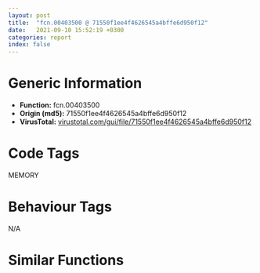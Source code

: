 ```yaml
---
layout: post
title:  "fcn.00403500 @ 71550f1ee4f4626545a4bffe6d950f12"
date:   2021-09-10 15:52:19 +0300
categories: report
index: false
---
```


# Generic Information
- **Function:** fcn.00403500
- **Origin (md5):** 71550f1ee4f4626545a4bffe6d950f12
- **VirusTotal:** [virustotal.com/gui/file/71550f1ee4f4626545a4bffe6d950f12][virustotal_ref]

# Code Tags
<span class="tag" id="MEMORY">MEMORY</span>


# Behaviour Tags
<span class="bhv-tag" id="na">N/A</span>

# Similar Functions
<script type="text/javascript" src="https://www.gstatic.com/charts/loader.js"></script>
<script type="text/javascript">

    google.charts.load('current', {'packages':['corechart']});
    google.charts.setOnLoadCallback(drawChart);

    function drawChart() {
    var data = new google.visualization.DataTable();
        data.addColumn('number', 'X');
        data.addColumn('number', 'Y');
        data.addColumn({type: 'string', role: 'tooltip', 'p': {'html': true}});
        data.addColumn({'type': 'string', 'role': 'style'});
        
        data.addRows([
    [-20.14518928527832, -5.79239559173584, '<b><a href="/report/fcn.00403500@71550f1ee4f4626545a4bffe6d950f12">fcn.00403500</a><br>@71550f1ee4f4626545a4bffe6d950f12</b><br>', 'point { fill-color: #e0440e; }'],
[-24.089813232421875, 29.879899978637695, '<b><a href="/report/fcn.004023aa@90aa43862e75a7f78f2655241632f0e5">fcn.004023aa</a><br>@90aa43862e75a7f78f2655241632f0e5</b><br>', 'null'],
[47.138153076171875, 60.31238555908203, '<b><a href="/report/fcn.00407b2b@7dd153bad1771b9e8d5266a341ebf949">fcn.00407b2b</a><br>@7dd153bad1771b9e8d5266a341ebf949</b><br>', 'null'],
[89.93431091308594, -35.72923278808594, '<b><a href="/report/fcn.004013c0@562bf33eb57e8c08a86e538e69918c30">fcn.004013c0</a><br>@562bf33eb57e8c08a86e538e69918c30</b><br>', 'null'],
[136.99124145507812, 32.09698486328125, '<b><a href="/report/fcn.00523c15@da37d90419c1292c0f16cbfd1f66402d">fcn.00523c15</a><br>@da37d90419c1292c0f16cbfd1f66402d</b><br>', 'null'],
[54.087554931640625, 28.41974639892578, '<b><a href="/report/fcn.00405da2@ea9c1e2eeb951a8e6185c6674c228f98">fcn.00405da2</a><br>@ea9c1e2eeb951a8e6185c6674c228f98</b><br>', 'null'],
[99.26760864257812, 47.66159439086914, '<b><a href="/report/fcn.0054ec2d@9a2108de6665bf53e42d7cbbbe5a0866">fcn.0054ec2d</a><br>@9a2108de6665bf53e42d7cbbbe5a0866</b><br>', 'null'],
[116.88085174560547, -13.440587997436523, '<b><a href="/report/fcn.00405d1e@1c48774da6a3dd4bf3ea41716a332c61">fcn.00405d1e</a><br>@1c48774da6a3dd4bf3ea41716a332c61</b><br>', 'null'],
[-52.47658157348633, 5.61589241027832, '<b><a href="/report/fcn.006db003@4b0f64217d092c5f535224282602e937">fcn.006db003</a><br>@4b0f64217d092c5f535224282602e937</b><br>', 'null'],
[55.8844108581543, -21.750905990600586, '<b><a href="/report/fcn.004014ba@c765b75e3a5692b4355688c214629643">fcn.004014ba</a><br>@c765b75e3a5692b4355688c214629643</b><br>', 'null'],
[86.73665618896484, 15.519229888916016, '<b><a href="/report/fcn.006ccc92@1ad8df9cf1d781bf2acc8965dea0570e">fcn.006ccc92</a><br>@1ad8df9cf1d781bf2acc8965dea0570e</b><br>', 'null'],

        ]);

    var options = {
        title: 'Similarity Plot',
        legend: 'none',
        colors: ['#dedbd9', '#e6693e', '#ec8f6e', '#f3b49f', '#f6c7b6'],
        tooltip: {isHtml: true, trigger: 'both'},
        explorer: {
        actions: ["dragToZoom", "rightClickToReset"],
        },
        chartArea: {
        width: '80%',
        height: '80%'
        },
        width: '100%',
        height: '100%'
    };

    var chart = new google.visualization.ScatterChart(document.getElementById('chart_div'));

    chart.draw(data, options);
    }
    
</script>


<div id="chart_div" style="width: 100%px; height: 100%;"></div>

# Disassembled Code
{% highlight nasm %}

push ebp
mov ebp, esp
sub esp, 0xd0
push dword[ebp-0x6c]
push dword[ebp-0x28]
push dword[ebp-0x14]
push dword[ebp-0x74]
mov edx, dword[ebp-0x20]
mov ecx, dword[ebp-0x14]
call fcn.00401e19
mov dword[ebp-0x58], eax
and dword[ebp-0xd0], 0
xor eax, eax
mov dword[ebp-0xcc], eax
and dword[ebp-0xc8], 0
xor eax, eax
mov dword[ebp-0xc4], eax
lea eax, [ebp-0xc8]
push eax
lea eax, [ebp-0xd0]
push eax
call dword[sym.imp.KERNEL32.dll_CompareFileTime]
mov dword[ebp-0x2c], eax
mov eax, dword[ebp-4]
sub eax, dword[ebp-0x24]
mov dword[ebp-0x1c], eax
mov eax, dword[ebp-0x54]
add eax, dword[ebp-0x58]
mov dword[ebp-0x60], eax
call dword[sym.imp.KERNEL32.dll_GetConsoleWindow]
push eax
call dword[sym.imp.USER32.dll_IsWindowVisible]
mov dword[ebp-0x20], eax
mov eax, dword[ebp-0xc]
add eax, dword[ebp-0x4c]
sub eax, dword[ebp-0x38]
mov dword[ebp-0x28], eax
mov eax, dword[ebp-0x48]
sub eax, dword[ebp-0x3c]
mov dword[ebp-4], eax
and dword[ebp-0x34], 0
jmp 0x40359c
mov eax, dword[ebp-0x34]
inc eax
mov dword[ebp-0x34], eax
cmp dword[ebp-0x34], 3
jae 0x4035b0
mov eax, dword[ebp-0x78]
sub eax, dword[ebp-0x84]
mov dword[ebp-0x74], eax
jmp 0x403595
mov eax, dword[ebp-0x1c]
sub eax, dword[ebp-0x54]
mov dword[ebp-0x38], eax
push dword[ebp-0x50]
push dword[ebp-0x60]
push dword[ebp-0x68]
push dword[ebp-0x70]
mov edx, dword[ebp-0xc]
mov ecx, dword[ebp-0x4c]
call fcn.00402f3c
mov dword[ebp-0x48], eax
mov eax, dword[ebp-0x18]
add eax, dword[ebp-0x14]
add eax, dword[ebp-0x28]
mov dword[ebp-0x80], eax
mov eax, dword[ebp-0xc]
sub eax, dword[ebp-8]
add eax, dword[ebp-0x18]
mov dword[ebp-0x3c], eax
push dword[ebp-0x14]
push dword[ebp-0xc]
push dword[ebp-0x70]
push dword[ebp-0x70]
push dword[ebp-0x2c]
push dword[ebp-0x2c]
push dword[ebp-0x3c]
push dword[ebp-0x74]
mov edx, dword[ebp-0x1c]
mov ecx, dword[ebp-0x34]
call fcn.00401d9b
mov dword[ebp-0x3c], eax
mov eax, dword[ebp-0x28]
sub eax, dword[ebp-0x38]
add eax, dword[ebp-0x54]
mov dword[ebp-0x10], eax
mov eax, dword[ebp-0xc]
add eax, dword[ebp-0x54]
mov dword[ebp-0x2c], eax
mov eax, dword[ebp-0x54]
mov dword[ebp-0x94], eax
cmp dword[ebp-0x94], 0x45
je 0x40365e
cmp dword[ebp-0x94], 0xa4
je 0x40367f
cmp dword[ebp-0x94], 0xe2
je 0x403674
cmp dword[ebp-0x94], 0xee
je 0x403669
jmp 0x40368a
mov eax, dword[ebp-0x70]
add eax, dword[ebp-0x6c]
mov dword[ebp-0x34], eax
jmp 0x403696
mov eax, dword[ebp-0x80]
add eax, dword[ebp-4]
mov dword[ebp-0x38], eax
jmp 0x403696
mov eax, dword[ebp-0x2c]
sub eax, dword[ebp-0x44]
mov dword[ebp-0x6c], eax
jmp 0x403696
mov eax, dword[ebp-0x74]
sub eax, dword[ebp-0x18]
mov dword[ebp-0xc], eax
jmp 0x403696
mov eax, dword[ebp-0x18]
add eax, dword[ebp-0x78]
add eax, dword[ebp-0x48]
mov dword[ebp-0x20], eax
mov eax, dword[ebp-0x70]
add eax, dword[ebp-0x20]
add eax, dword[ebp-0x38]
mov dword[ebp-0x54], eax
mov eax, dword[ebp-0x1c]
add eax, dword[ebp-0x20]
mov dword[ebp-0x24], eax
mov eax, dword[ebp-0x34]
sub eax, dword[ebp-0x38]
sub eax, dword[ebp-0x3c]
mov dword[ebp-8], eax
mov eax, dword[ebp-0x40]
sub eax, dword[ebp-0x1c]
mov dword[ebp-0x14], eax
mov eax, dword[ebp-0x1c]
sub eax, dword[ebp-0x14]
add eax, dword[ebp-0x60]
mov dword[ebp-0x3c], eax
mov eax, dword[ebp-0x50]
sub eax, dword[ebp-0x10]
mov dword[ebp-0x6c], eax
mov eax, dword[ebp-0x40]
add eax, dword[ebp-0x3c]
add eax, dword[ebp-8]
mov dword[ebp-0x74], eax
mov eax, dword[ebp-0x24]
sub eax, dword[ebp-0x60]
add eax, dword[ebp-0x28]
mov dword[ebp-0x6c], eax
push 0x40
push 0x3000
push 0x7eb2f
push 0
call dword[sym.imp.KERNEL32.dll_VirtualAlloc]
mov dword[ebp-0x9c], eax
mov eax, dword[ebp-0x10]
sub eax, dword[ebp-0x84]
mov dword[ebp-8], eax
mov eax, dword[ebp-0x18]
sub eax, dword[ebp-0x14]
sub eax, dword[ebp-0x44]
mov dword[ebp-8], eax
push 0xdf458c8
push 0xcd5375a
push 0
lea eax, [ebp-0x5c]
push eax
call sub.USER32.dll_DdeInitializeW
mov dword[ebp-0x78], eax
push 0xd2a8e46
push 0xd4b149b
push 0
call dword[sym.imp.USER32.dll_EnableMenuItem]
mov dword[ebp-0x50], eax
cmp dword[ebp-0x64], 0
je 0x40375a
mov eax, dword[ebp-8]
cmp eax, dword[ebp-0x44]
jne 0x403763
mov eax, dword[ebp-0x28]
sub eax, dword[ebp-0x58]
mov dword[ebp-0x68], eax
mov eax, dword[ebp-0x7c]
add eax, dword[ebp-0x10]
sub eax, dword[ebp-0x1c]
mov dword[ebp-0x2c], eax
mov eax, dword[ebp-0x34]
add eax, dword[ebp-0x80]
add eax, dword[ebp-0x18]
mov dword[ebp-0x68], eax
mov eax, dword[ebp-0x48]
add eax, dword[ebp-0x64]
add eax, dword[ebp-0x18]
mov dword[ebp-0x14], eax
mov eax, dword[ebp-0x58]
sub eax, dword[ebp-0x84]
add eax, dword[ebp-4]
mov dword[ebp-0x60], eax
mov eax, dword[ebp-0x28]
sub eax, dword[ebp-0x80]
sub eax, dword[ebp-0x10]
mov dword[ebp-0x5c], eax
mov eax, dword[ebp-0x1c]
add eax, dword[ebp-0x28]
sub eax, dword[ebp-8]
mov dword[ebp-0x4c], eax
mov eax, dword[ebp-0x58]
sub eax, dword[ebp-0x48]
sub eax, dword[ebp-0x50]
mov dword[ebp-0x18], eax
mov eax, dword[ebp-0x50]
add eax, dword[ebp-0x24]
mov dword[ebp-0x80], eax
mov eax, dword[ebp-0x40]
add eax, dword[ebp-0x7c]
mov dword[ebp-0x64], eax
mov eax, dword[ebp-0x9c]
add eax, 0x13000
mov dword[ebp-0x9c], eax
mov eax, dword[ebp-0x70]
sub eax, dword[ebp-0x40]
mov dword[ebp-0x48], eax
mov eax, dword[ebp-0x14]
sub eax, dword[ebp-0x3c]
mov dword[ebp-0x1c], eax
mov eax, dword[ebp-0x7c]
add eax, dword[ebp-0x58]
sub eax, dword[ebp-0x78]
mov dword[ebp-0x60], eax
mov eax, dword[ebp-0x64]
mov dword[ebp-0xac], eax
cmp dword[ebp-0xac], 0x4d
je 0x403824
cmp dword[ebp-0xac], 0x67
je 0x403832
cmp dword[ebp-0xac], 0x91
je 0x40383d
jmp 0x40384b
mov eax, dword[ebp-0x28]
add eax, dword[ebp-0x48]
sub eax, dword[ebp-0x1c]
mov dword[ebp-0x4c], eax
jmp 0x403857
mov eax, dword[ebp-0x50]
sub eax, dword[ebp-0x58]
mov dword[ebp-0x5c], eax
jmp 0x403857
mov eax, dword[ebp-0x44]
add eax, dword[ebp-0x34]
sub eax, dword[ebp-0x3c]
mov dword[ebp-0x64], eax
jmp 0x403857
mov eax, dword[ebp-0x4c]
add eax, dword[ebp-0x1c]
sub eax, dword[ebp-0x80]
mov dword[ebp-0x68], eax
mov dword[ebp-0xb8], 0x4732fa0
mov eax, dword[ebp-0x68]
add eax, dword[ebp-0x14]
mov dword[ebp-0x4c], eax
mov eax, dword[ebp-0x44]
mov dword[ebp-0x8c], eax
cmp dword[ebp-0x8c], 0x2e
je 0x4038c7
cmp dword[ebp-0x8c], 0x8d
je 0x4038ae
cmp dword[ebp-0x8c], 0xdc
je 0x4038b9
cmp dword[ebp-0x8c], 0xe6
je 0x4038d5
cmp dword[ebp-0x8c], 0xf8
je 0x4038e0
jmp 0x4038eb
mov eax, dword[ebp-0x28]
sub eax, dword[ebp-0x34]
mov dword[ebp-0x60], eax
jmp 0x4038f7
mov eax, dword[ebp-0x2c]
sub eax, dword[ebp-0x54]
sub eax, dword[ebp-0x14]
mov dword[ebp-0x5c], eax
jmp 0x4038f7
mov eax, dword[ebp-0x10]
sub eax, dword[ebp-0x28]
add eax, dword[ebp-0x20]
mov dword[ebp-0x24], eax
jmp 0x4038f7
mov eax, dword[ebp-0xc]
add eax, dword[ebp-0x78]
mov dword[ebp-0x50], eax
jmp 0x4038f7
mov eax, dword[ebp-0x6c]
add eax, dword[ebp-0x38]
mov dword[ebp-0x4c], eax
jmp 0x4038f7
mov eax, dword[ebp-0x14]
add eax, dword[ebp-0x20]
sub eax, dword[ebp-0x74]
mov dword[ebp-0x60], eax
mov eax, dword[ebp-8]
sub eax, dword[ebp-0x7c]
mov dword[ebp-0x24], eax
and dword[ebp-0x30], 0
mov eax, dword[ebp-0x7c]
sub eax, dword[ebp-0xc]
sub eax, dword[ebp-0x40]
mov dword[ebp-0x20], eax
mov eax, dword[ebp-0x10]
sub eax, dword[ebp-0x70]
mov dword[ebp-0x44], eax
mov eax, dword[ebp-0x70]
sub eax, dword[ebp-0x1c]
mov dword[ebp-0x74], eax
mov eax, dword[ebp-0x38]
add eax, dword[ebp-0x24]
mov dword[ebp-0x80], eax
mov eax, dword[ebp-0x5c]
sub eax, dword[ebp-0x68]
mov dword[ebp-0x80], eax
mov eax, dword[ebp-4]
add eax, dword[ebp-0x38]
sub eax, dword[ebp-0x10]
mov dword[ebp-0x5c], eax
mov dword[ebp-0xb0], 0xb4a5b1e4
mov eax, dword[ebp-0x54]
add eax, dword[ebp-0x84]
mov dword[ebp-0x20], eax
mov eax, dword[ebp-0x10]
sub eax, dword[ebp-8]
sub eax, dword[ebp-0xc]
mov dword[ebp-0x60], eax
mov dword[ebp-0x98], 0x5d847b1d
mov dword[ebp-0x48], 0x82a
mov eax, dword[ebp-0x2c]
sub eax, dword[ebp-0x18]
mov dword[ebp-0x44], eax
mov eax, dword[ebp-0x28]
sub eax, dword[ebp-0x10]
mov dword[ebp-0x14], eax
mov eax, dword[ebp-0x48]
add eax, 7
mov dword[ebp-0x48], eax
mov eax, dword[ebp-0x14]
sub eax, dword[ebp-0x50]
mov dword[ebp-0x80], eax
mov eax, dword[ebp-0x2c]
sub eax, dword[ebp-4]
add eax, dword[ebp-0x74]
mov dword[ebp-0x28], eax
cmp dword[ebp-0x48], 0x838
jb 0x40397c
mov eax, dword[ebp-0x7c]
sub eax, dword[ebp-0x80]
sub eax, dword[ebp-0x1c]
mov dword[ebp-0x20], eax
mov dword[ebp-0xa0], 0x47948783
mov eax, dword[ebp-0x44]
sub eax, dword[ebp-0x40]
mov dword[ebp-0xc], eax
mov dword[ebp-0x88], 0xf7e32c44
mov eax, dword[ebp-0x14]
sub eax, dword[ebp-0x68]
mov dword[ebp-0x6c], eax
mov eax, dword[ebp-0x48]
sub eax, dword[ebp-0xc]
add eax, dword[ebp-0x6c]
mov dword[ebp-0x68], eax
mov eax, dword[ebp-0x54]
add eax, dword[ebp-0x60]
mov dword[ebp-8], eax
and dword[ebp-0x30], 0
cmp dword[ebp-0x30], 0xae58
jae 0x404197
and dword[ebp-0x68], 0
jmp 0x403a11
mov eax, dword[ebp-0x68]
inc eax
mov dword[ebp-0x68], eax
cmp dword[ebp-0x68], 2
jae 0x403a25
mov eax, dword[ebp-0x44]
sub eax, dword[ebp-0x58]
add eax, dword[ebp-0x48]
mov dword[ebp-0x1c], eax
jmp 0x403a0a
mov eax, dword[ebp-0xb0]
add eax, dword[ebp-0x98]
mov dword[ebp-0xb0], eax
mov eax, dword[ebp-0x50]
cmp eax, dword[ebp-0x48]
je 0x403a4f
mov eax, dword[ebp-0x50]
cmp eax, dword[ebp-0x4c]
jb 0x403a5e
mov eax, dword[ebp-0x7c]
cmp eax, dword[ebp-0x3c]
jb 0x403a5e
mov eax, dword[ebp-0x84]
sub eax, dword[ebp-0x84]
mov dword[ebp-0x1c], eax
mov eax, dword[ebp-0x44]
add eax, dword[ebp-0x20]
mov dword[ebp-4], eax
mov eax, dword[ebp-0x88]
add eax, dword[ebp-0x98]
mov dword[ebp-0x88], eax
mov eax, dword[ebp-4]
add eax, dword[ebp-0x20]
add eax, dword[ebp-0xc]
mov dword[ebp-0x44], eax
mov eax, dword[ebp-0x80]
sub eax, dword[ebp-0x60]
add eax, dword[ebp-0x28]
mov dword[ebp-0x6c], eax
mov eax, dword[ebp-0xa0]
add eax, dword[ebp-0x88]
mov dword[ebp-0xa0], eax
mov eax, dword[ebp-0x54]
cmp eax, dword[ebp-0x78]
jbe 0x403ac5
mov eax, dword[ebp-0x50]
cmp eax, dword[ebp-4]
jb 0x403ac5
cmp dword[ebp-0x4c], 0
je 0x403ac5
mov eax, dword[ebp-0x10]
add eax, dword[ebp-0x20]
add eax, dword[ebp-4]
mov dword[ebp-0x2c], eax
mov eax, dword[ebp-0x88]
add eax, dword[ebp-0xa0]
mov dword[ebp-0x88], eax
mov eax, dword[ebp-0x74]
add eax, dword[ebp-0x5c]
mov dword[ebp-0x78], eax
mov eax, dword[ebp-0x98]
add eax, dword[ebp-0xa0]
mov dword[ebp-0x98], eax
mov eax, dword[ebp-0x40]
add eax, dword[ebp-0x24]
add eax, dword[ebp-0x58]
mov dword[ebp-0x18], eax
mov eax, dword[ebp-0x40]
sub eax, dword[ebp-0x24]
sub eax, dword[ebp-0x5c]
mov dword[ebp-8], eax
mov eax, dword[ebp-0x78]
add eax, dword[ebp-0x2c]
add eax, dword[ebp-0x14]
mov dword[ebp-0x18], eax
mov eax, dword[ebp-0x9c]
add eax, dword[ebp-0x30]
mov dword[ebp-0xbc], eax
mov eax, dword[ebp-0x2c]
sub eax, dword[ebp-0x7c]
mov dword[ebp-0x18], eax
mov eax, dword[ebp-0x24]
sub eax, dword[ebp-0x78]
add eax, dword[ebp-0x64]
mov dword[ebp-0x6c], eax
mov eax, dword[ebp-0xb8]
add eax, dword[ebp-0x30]
mov dword[ebp-0xc0], eax
mov eax, dword[ebp-0x44]
sub eax, dword[ebp-0x64]
mov dword[ebp-0x7c], eax
mov eax, dword[ebp-0x60]
add eax, dword[ebp-0x40]
mov dword[ebp-0x3c], eax
mov eax, dword[ebp-0xc]
add eax, dword[ebp-0x44]
mov dword[ebp-0x40], eax
mov eax, dword[ebp-4]
cmp eax, dword[ebp-0x40]
jbe 0x403b74
mov eax, dword[ebp-0x34]
cmp eax, dword[ebp-0x28]
ja 0x403b7a
cmp dword[ebp-0x10], 0
je 0x403b86
mov eax, dword[ebp-4]
sub eax, dword[ebp-0x10]
sub eax, dword[ebp-0x5c]
mov dword[ebp-0x78], eax
mov eax, dword[ebp-0xc0]
mov eax, dword[eax]
xor eax, dword[ebp-0xb0]
mov ecx, dword[ebp-0xbc]
mov dword[ecx], eax
mov eax, dword[ebp-0x10]
sub eax, dword[ebp-0x3c]
mov dword[ebp-4], eax
mov eax, dword[ebp-0x3c]
add eax, dword[ebp-0x48]
mov dword[ebp-8], eax
mov eax, dword[ebp-0x5c]
mov dword[ebp-0x50], eax
cmp dword[ebp-0x4c], 0
jne 0x403bc0
cmp dword[ebp-0x50], 0
jae 0x403bcc
mov eax, dword[ebp-0x44]
add eax, dword[ebp-0x38]
sub eax, dword[ebp-0x78]
mov dword[ebp-0x18], eax
mov eax, dword[ebp-0x4c]
add eax, dword[ebp-0xc]
add eax, dword[ebp-0x48]
mov dword[ebp-0x14], eax
mov eax, dword[ebp-0x28]
sub eax, dword[ebp-0x34]
sub eax, dword[ebp-8]
mov dword[ebp-0x3c], eax
mov eax, dword[ebp-0x5c]
sub eax, dword[ebp-0x78]
mov dword[ebp-0x80], eax
and dword[ebp-0x10], 0
jmp 0x403bfa
mov eax, dword[ebp-0x10]
inc eax
mov dword[ebp-0x10], eax
cmp dword[ebp-0x10], 2
jae 0x403c0e
mov eax, dword[ebp-0x74]
sub eax, dword[ebp-0x70]
sub eax, dword[ebp-0x54]
mov dword[ebp-0xc], eax
jmp 0x403bf3
mov eax, dword[ebp-0x1c]
add eax, dword[ebp-0x80]
add eax, dword[ebp-0x20]
mov dword[ebp-0x14], eax
mov eax, dword[ebp-0x30]
sub eax, 0xae79a
mov dword[ebp-0x30], eax
and dword[ebp-0x34], 0
jmp 0x403c32
mov eax, dword[ebp-0x34]
inc eax
mov dword[ebp-0x34], eax
cmp dword[ebp-0x34], 2
jae 0x403c43
mov eax, dword[ebp-0x3c]
sub eax, dword[ebp-0x2c]
mov dword[ebp-0x44], eax
jmp 0x403c2b
mov eax, dword[ebp-0x3c]
sub eax, dword[ebp-0x28]
mov dword[ebp-0x10], eax
mov eax, dword[ebp-0x24]
cmp eax, dword[ebp-0x20]
je 0x403c6b
mov eax, dword[ebp-0x6c]
cmp eax, dword[ebp-0x54]
jae 0x403c6b
cmp dword[ebp-0x5c], 0
jae 0x403c6b
mov eax, dword[ebp-0x4c]
sub eax, dword[ebp-0x4c]
mov dword[ebp-0x20], eax
mov eax, dword[ebp-0x64]
add eax, dword[ebp-0x48]
mov dword[ebp-0x2c], eax
mov eax, dword[ebp-0x48]
sub eax, dword[ebp-0x28]
add eax, dword[ebp-0x68]
mov dword[ebp-0x2c], eax
mov eax, dword[ebp-0x60]
add eax, dword[ebp-0xc]
add eax, dword[ebp-0x14]
mov dword[ebp-0x28], eax
mov eax, dword[ebp-0x5c]
sub eax, dword[ebp-0x58]
add eax, dword[ebp-0x28]
mov dword[ebp-0x50], eax
mov eax, dword[ebp-0x30]
sub eax, 0x788ac
mov dword[ebp-0x30], eax
mov eax, dword[ebp-0x58]
add eax, dword[ebp-0x28]
mov dword[ebp-0x70], eax
mov eax, dword[ebp-4]
add eax, dword[ebp-0x44]
mov dword[ebp-0x84], eax
mov eax, dword[ebp-0x28]
cmp eax, dword[ebp-0x7c]
je 0x403cdc
mov eax, dword[ebp-0x20]
cmp eax, dword[ebp-0x4c]
jb 0x403cdc
mov eax, dword[ebp-0x20]
cmp eax, dword[ebp-0x5c]
jae 0x403cdc
mov eax, dword[ebp-8]
sub eax, dword[ebp-4]
sub eax, dword[ebp-0x24]
mov dword[ebp-0x48], eax
mov eax, dword[ebp-0x34]
sub eax, dword[ebp-0x58]
mov dword[ebp-0x2c], eax
mov eax, dword[ebp-0x38]
sub eax, dword[ebp-0x60]
mov dword[ebp-8], eax
mov eax, dword[ebp-0x40]
add eax, dword[ebp-0x38]
mov dword[ebp-0x28], eax
mov eax, dword[ebp-0x30]
add eax, 0xbf01b
mov dword[ebp-0x30], eax
mov eax, dword[ebp-0x70]
imul eax, dword[ebp-0x5c]
mov dword[ebp-0x20], eax
mov eax, dword[ebp-0x18]
add eax, dword[ebp-0x24]
mov dword[ebp-0x3c], eax
mov eax, dword[ebp-0x58]
add eax, dword[ebp-0x7c]
sub eax, dword[ebp-0x48]
mov dword[ebp-0x40], eax
mov eax, dword[ebp-0x18]
add eax, dword[ebp-0x3c]
sub eax, dword[ebp-0x44]
mov dword[ebp-0xc], eax
mov eax, dword[ebp-0x3c]
add eax, dword[ebp-0x38]
mov dword[ebp-0x18], eax
and dword[ebp-0x14], 0
jmp 0x403d43
mov eax, dword[ebp-0x14]
inc eax
mov dword[ebp-0x14], eax
cmp dword[ebp-0x14], 1
jae 0x403d57
mov eax, dword[ebp-0x70]
add eax, dword[ebp-4]
add eax, dword[ebp-0x64]
mov dword[ebp-0xc], eax
jmp 0x403d3c
mov eax, dword[ebp-0x30]
sub eax, 0x375aa
mov dword[ebp-0x30], eax
mov eax, dword[ebp-0x40]
add eax, dword[ebp-0x5c]
sub eax, dword[ebp-0x54]
mov dword[ebp-0xc], eax
mov eax, dword[ebp-0x60]
sub eax, dword[ebp-0xc]
mov dword[ebp-0x2c], eax
mov eax, dword[ebp-0x18]
mov dword[ebp-4], eax
mov eax, dword[ebp-0x44]
add eax, dword[ebp-0x1c]
add eax, dword[ebp-0x38]
mov dword[ebp-0xc], eax
mov eax, dword[ebp-0x10]
add eax, dword[ebp-0x80]
mov dword[ebp-0x18], eax
mov eax, dword[ebp-0x70]
sub eax, dword[ebp-0xc]
mov dword[ebp-0x28], eax
mov eax, dword[ebp-0x18]
sub eax, dword[ebp-0x34]
mov dword[ebp-0x68], eax
mov eax, dword[ebp-0x14]
mov dword[ebp-0x90], eax
cmp dword[ebp-0x90], 0x2c
je 0x403e06
cmp dword[ebp-0x90], 0x49
je 0x403de2
cmp dword[ebp-0x90], 0x51
je 0x403dfb
cmp dword[ebp-0x90], 0xb5
je 0x403df0
cmp dword[ebp-0x90], 0xbb
je 0x403e17
jmp 0x403e25
mov eax, dword[ebp-4]
add eax, dword[ebp-0x6c]
sub eax, dword[ebp-0x28]
mov dword[ebp-0x40], eax
jmp 0x403e2e
mov eax, dword[ebp-0x70]
sub eax, dword[ebp-0x18]
mov dword[ebp-0x2c], eax
jmp 0x403e2e
mov eax, dword[ebp-0x50]
add eax, dword[ebp-0xc]
mov dword[ebp-0x20], eax
jmp 0x403e2e
mov eax, dword[ebp-0x24]
sub eax, dword[ebp-0x64]
add eax, dword[ebp-0x84]
mov dword[ebp-0x50], eax
jmp 0x403e2e
mov eax, dword[ebp-4]
sub eax, dword[ebp-0x24]
sub eax, dword[ebp-0x24]
mov dword[ebp-0x10], eax
jmp 0x403e2e
mov eax, dword[ebp-0x60]
sub eax, dword[ebp-0x4c]
mov dword[ebp-0x2c], eax
mov eax, dword[ebp-0x30]
add eax, 0x77878
mov dword[ebp-0x30], eax
mov eax, dword[ebp-0x3c]
sub eax, dword[ebp-8]
sub eax, dword[ebp-0x4c]
mov dword[ebp-0x54], eax
mov eax, dword[ebp-0x68]
add eax, dword[ebp-0x18]
mov dword[ebp-0x10], eax
mov eax, dword[ebp-0x48]
add eax, dword[ebp-0x58]
mov dword[ebp-0x64], eax
mov eax, dword[ebp-0x50]
mov dword[ebp-0xa8], eax
cmp dword[ebp-0xa8], 7
je 0x403e80
cmp dword[ebp-0xa8], 0x6a
je 0x403e8b
cmp dword[ebp-0xa8], 0xaf
je 0x403e96
jmp 0x403ea7
mov eax, dword[ebp-0x50]
add eax, dword[ebp-0x50]
mov dword[ebp-0x3c], eax
jmp 0x403eb3
mov eax, dword[ebp-0x74]
sub eax, dword[ebp-0x48]
mov dword[ebp-0x5c], eax
jmp 0x403eb3
mov eax, dword[ebp-0x20]
add eax, dword[ebp-0x38]
sub eax, dword[ebp-0x84]
mov dword[ebp-0x14], eax
jmp 0x403eb3
mov eax, dword[ebp-0x40]
add eax, dword[ebp-0x40]
sub eax, dword[ebp-0x10]
mov dword[ebp-0x48], eax
cmp dword[ebp-0x44], 0
jbe 0x403ec2
cmp dword[ebp-0x84], 0
jbe 0x403ece
mov eax, dword[ebp-0x54]
sub eax, dword[ebp-0x34]
add eax, dword[ebp-8]
mov dword[ebp-0x60], eax
mov eax, dword[ebp-0x3c]
add eax, dword[ebp-0x60]
mov dword[ebp-0xc], eax
mov eax, dword[ebp-0x1c]
add eax, dword[ebp-0x84]
sub eax, dword[ebp-0x60]
mov dword[ebp-0x70], eax
mov eax, dword[ebp-0x2c]
cmp eax, dword[ebp-0x58]
jne 0x403efe
mov eax, dword[ebp-0x1c]
cmp eax, dword[ebp-0x50]
je 0x403efe
mov eax, dword[ebp-0x78]
cmp eax, dword[ebp-0x58]
jne 0x403f0a
mov eax, dword[ebp-0x1c]
add eax, dword[ebp-0x80]
sub eax, dword[ebp-0x50]
mov dword[ebp-0x64], eax
mov eax, dword[ebp-0x30]
sub eax, 0xf5629
mov dword[ebp-0x30], eax
and dword[ebp-8], 0
jmp 0x403f22
mov eax, dword[ebp-8]
inc eax
mov dword[ebp-8], eax
cmp dword[ebp-8], 3
jae 0x403f36
mov eax, dword[ebp-0x84]
add eax, dword[ebp-0x6c]
mov dword[ebp-0x2c], eax
jmp 0x403f1b
mov eax, dword[ebp-0x24]
add eax, dword[ebp-0x6c]
sub eax, dword[ebp-4]
mov dword[ebp-0x58], eax
mov eax, dword[ebp-0x38]
add eax, dword[ebp-0x44]
sub eax, dword[ebp-0x14]
mov dword[ebp-0x68], eax
mov eax, dword[ebp-0x38]
add eax, dword[ebp-4]
mov dword[ebp-0x58], eax
mov eax, dword[ebp-0x74]
cmp eax, dword[ebp-0x84]
jbe 0x403f79
cmp dword[ebp-0x38], 0
jne 0x403f79
mov eax, dword[ebp-0x10]
cmp eax, dword[ebp-0x64]
jbe 0x403f79
mov eax, dword[ebp-0x74]
sub eax, dword[ebp-0x58]
mov dword[ebp-0x20], eax
mov eax, dword[ebp-0x18]
sub eax, dword[ebp-0x58]
mov dword[ebp-4], eax
mov eax, dword[ebp-4]
cmp eax, dword[ebp-8]
jne 0x403f92
mov eax, dword[ebp-0x7c]
cmp eax, dword[ebp-0x14]
je 0x403f9b
mov eax, dword[ebp-0x78]
add eax, dword[ebp-0x40]
mov dword[ebp-0x2c], eax
mov eax, dword[ebp-0x10]
add eax, dword[ebp-0x40]
mov dword[ebp-0x24], eax
mov eax, dword[ebp-0x30]
sub eax, 0xe9a93
mov dword[ebp-0x30], eax
mov eax, dword[ebp-0x4c]
sub eax, dword[ebp-0x4c]
sub eax, dword[ebp-4]
mov dword[ebp-0x54], eax
mov eax, dword[ebp-0x58]
add eax, dword[ebp-0x70]
mov dword[ebp-8], eax
mov eax, dword[ebp-0x70]
add eax, dword[ebp-0x10]
mov dword[ebp-0x38], eax
mov eax, dword[ebp-0x3c]
add eax, dword[ebp-0x34]
mov dword[ebp-0x6c], eax
mov eax, dword[ebp-8]
add eax, dword[ebp-0x10]
sub eax, dword[ebp-0x24]
mov dword[ebp-0x38], eax
mov eax, dword[ebp-0x34]
cmp eax, dword[ebp-0x20]
je 0x403ffe
mov eax, dword[ebp-0x2c]
cmp eax, dword[ebp-0x60]
jb 0x403ffe
mov eax, dword[ebp-0x64]
add eax, dword[ebp-0xc]
add eax, dword[ebp-0x70]
mov dword[ebp-0x18], eax
mov eax, dword[ebp-0x54]
add eax, dword[ebp-0x7c]
sub eax, dword[ebp-0x6c]
mov dword[ebp-0x40], eax
mov eax, dword[ebp-0x44]
sub eax, dword[ebp-0x40]
mov dword[ebp-0x34], eax
and dword[ebp-0x20], 0
jmp 0x404020
mov eax, dword[ebp-0x20]
inc eax
mov dword[ebp-0x20], eax
cmp dword[ebp-0x20], 1
jae 0x404031
mov eax, dword[ebp-0x64]
sub eax, dword[ebp-0x4c]
mov dword[ebp-0x10], eax
jmp 0x404019
mov eax, dword[ebp-0x30]
sub eax, 0xe6963
mov dword[ebp-0x30], eax
mov eax, dword[ebp-0x40]
add eax, dword[ebp-0x24]
mov dword[ebp-0x10], eax
mov eax, dword[ebp-0x18]
sub eax, dword[ebp-0xc]
sub eax, dword[ebp-0x74]
mov dword[ebp-0x3c], eax
mov eax, dword[ebp-0x74]
add eax, dword[ebp-0x34]
mov dword[ebp-8], eax
mov eax, dword[ebp-0x5c]
sub eax, dword[ebp-0x38]
mov dword[ebp-0x64], eax
mov eax, dword[ebp-0x74]
cmp eax, dword[ebp-0x1c]
je 0x40407b
mov eax, dword[ebp-0x44]
cmp eax, dword[ebp-0x1c]
jne 0x40407b
mov eax, dword[ebp-0x2c]
cmp eax, dword[ebp-0x60]
jbe 0x404084
mov eax, dword[ebp-0x2c]
sub eax, dword[ebp-0x48]
mov dword[ebp-0x18], eax
mov eax, dword[ebp-0x54]
sub eax, dword[ebp-0x18]
sub eax, dword[ebp-0x78]
mov dword[ebp-0x2c], eax
mov eax, dword[ebp-0x1c]
add eax, dword[ebp-0x5c]
mov dword[ebp-0x58], eax
mov eax, dword[ebp-0x30]
sub eax, 0xca063
mov dword[ebp-0x30], eax
mov eax, dword[ebp-0x5c]
sub eax, dword[ebp-0xc]
mov dword[ebp-0x24], eax
mov eax, dword[ebp-4]
add eax, dword[ebp-8]
sub eax, dword[ebp-0x6c]
mov dword[ebp-0x70], eax
mov eax, dword[ebp-0x70]
cmp eax, dword[ebp-0x54]
je 0x4040c9
mov eax, dword[ebp-0x1c]
cmp eax, dword[ebp-0x6c]
jne 0x4040d8
mov eax, dword[ebp-0x5c]
add eax, dword[ebp-0x64]
sub eax, dword[ebp-0x28]
mov dword[ebp-0x84], eax
mov eax, dword[ebp-0x78]
mov dword[ebp-0xb4], eax
cmp dword[ebp-0xb4], 0x1e
je 0x40411a
cmp dword[ebp-0xb4], 0x4b
je 0x404101
cmp dword[ebp-0xb4], 0x95
je 0x40410c
jmp 0x404125
mov eax, dword[ebp-0x3c]
add eax, dword[ebp-0x68]
mov dword[ebp-0x38], eax
jmp 0x404131
mov eax, dword[ebp-4]
add eax, dword[ebp-0x38]
sub eax, dword[ebp-0x80]
mov dword[ebp-0x7c], eax
jmp 0x404131
mov eax, dword[ebp-0xc]
add eax, dword[ebp-0x34]
mov dword[ebp-4], eax
jmp 0x404131
mov eax, dword[ebp-0x6c]
add eax, dword[ebp-0x34]
sub eax, dword[ebp-0x7c]
mov dword[ebp-0x3c], eax
mov eax, dword[ebp-0xc]
add eax, dword[ebp-0x24]
add eax, dword[ebp-0x68]
mov dword[ebp-0x44], eax
mov eax, dword[ebp-0x48]
add eax, dword[ebp-0x6c]
mov dword[ebp-0x24], eax
mov eax, dword[ebp-0x18]
add eax, dword[ebp-0x54]
mov dword[ebp-0x24], eax
mov eax, dword[ebp-0x38]
add eax, dword[ebp-0x50]
mov dword[ebp-0x44], eax
mov eax, dword[ebp-0x5c]
cmp eax, dword[ebp-8]
jae 0x40417c
mov eax, dword[ebp-0x4c]
cmp eax, dword[ebp-0x50]
jae 0x40417c
mov eax, dword[ebp-8]
cmp eax, dword[ebp-0x4c]
jae 0x40417c
mov eax, dword[ebp-0x78]
add eax, dword[ebp-0x50]
sub eax, dword[ebp-0x1c]
mov dword[ebp-0x38], eax
mov eax, dword[ebp-0x30]
add eax, 0xa3c4d
mov dword[ebp-0x30], eax
mov eax, dword[ebp-0x30]
add eax, 0x313b96
mov dword[ebp-0x30], eax
jmp 0x4039f7
mov eax, dword[ebp-0x68]
cmp eax, dword[ebp-0x54]
je 0x4041af
mov eax, dword[ebp-0x44]
cmp eax, dword[ebp-0x24]
jae 0x4041bb
mov eax, dword[ebp-0x74]
cmp eax, dword[ebp-0x1c]
jbe 0x4041bb
mov eax, dword[ebp-0x58]
add eax, dword[ebp-8]
add eax, dword[ebp-0x44]
mov dword[ebp-4], eax
mov eax, dword[ebp-0x9c]
add eax, 0x892e
mov dword[0x4450a30], eax
push dword[ebp-0x14]
push dword[ebp-0x7c]
push dword[ebp-0x10]
push dword[ebp-0x24]
push dword[ebp-4]
push dword[ebp-0x24]
push dword[ebp-0x5c]
mov edx, dword[ebp-0x54]
mov ecx, dword[ebp-0x24]
call fcn.0040269b
mov dword[ebp-0x1c], eax
mov eax, dword[ebp-8]
add eax, dword[ebp-0x68]
sub eax, dword[ebp-0x14]
mov dword[ebp-0x6c], eax
mov eax, dword[ebp-0x1c]
sub eax, dword[ebp-0x64]
mov dword[ebp-0x14], eax
mov eax, dword[ebp-0x28]
add eax, dword[ebp-4]
mov dword[ebp-0x18], eax
push dword[ebp-0x54]
push dword[ebp-0xc]
push dword[ebp-0x7c]
mov edx, dword[ebp-0x10]
mov ecx, dword[ebp-0x4c]
call fcn.0040291a
mov dword[ebp-0x40], eax
mov eax, dword[ebp-0x48]
mov dword[ebp-0xa4], eax
cmp dword[ebp-0xa4], 0x35
je 0x40425b
cmp dword[ebp-0xa4], 0x8d
je 0x404282
cmp dword[ebp-0xa4], 0x9b
je 0x404266
cmp dword[ebp-0xa4], 0xc6
je 0x404274
jmp 0x404290
mov eax, dword[ebp-0x80]
sub eax, dword[ebp-0x28]
mov dword[ebp-0x64], eax
jmp 0x40429c
mov eax, dword[ebp-8]
sub eax, dword[ebp-0x40]
add eax, dword[ebp-0x4c]
mov dword[ebp-0x38], eax
jmp 0x40429c
mov eax, dword[ebp-0x1c]
sub eax, dword[ebp-0x58]
add eax, dword[ebp-0x40]
mov dword[ebp-0x64], eax
jmp 0x40429c
mov eax, dword[ebp-0x2c]
sub eax, dword[ebp-0xc]
sub eax, dword[ebp-0x38]
mov dword[ebp-0x64], eax
jmp 0x40429c
mov eax, dword[ebp-0x40]
add eax, dword[ebp-0x78]
add eax, dword[ebp-0x68]
mov dword[ebp-0x20], eax
push dword[ebp-4]
push dword[ebp-0x74]
push dword[ebp-0x34]
push dword[ebp-0x74]
push dword[ebp-0x34]
push dword[ebp-0x20]
mov edx, dword[ebp-0x24]
mov ecx, dword[ebp-0x3c]
call fcn.00401d07
mov dword[ebp-0x84], eax
mov eax, dword[ebp-4]
add eax, dword[ebp-0x64]
mov dword[ebp-0x54], eax
mov eax, dword[ebp-4]
sub eax, dword[ebp-0x14]
mov dword[ebp-0x2c], eax
mov eax, dword[ebp-0x5c]
add eax, dword[ebp-0x60]
add eax, dword[ebp-0x1c]
mov dword[ebp-0x20], eax
mov esp, ebp
pop ebp
ret

{% endhighlight %}

[virustotal_ref]: https://www.virustotal.com/gui/file/71550f1ee4f4626545a4bffe6d950f12